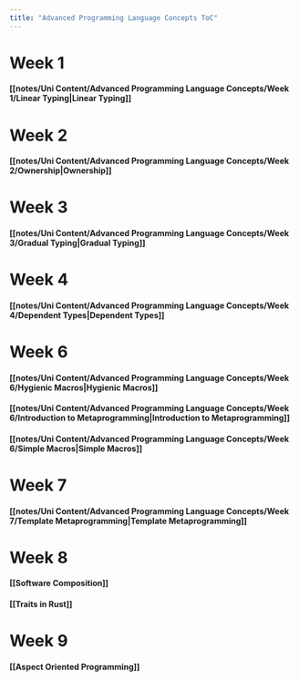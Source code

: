 ```yaml
---
title: "Advanced Programming Language Concepts ToC"
---
```


# Week 1
#### [[notes/Uni Content/Advanced Programming Language Concepts/Week 1/Linear Typing|Linear Typing]]

# Week 2
#### [[notes/Uni Content/Advanced Programming Language Concepts/Week 2/Ownership|Ownership]]

# Week 3
#### [[notes/Uni Content/Advanced Programming Language Concepts/Week 3/Gradual Typing|Gradual Typing]]

# Week 4
#### [[notes/Uni Content/Advanced Programming Language Concepts/Week 4/Dependent Types|Dependent Types]]

# Week 6
#### [[notes/Uni Content/Advanced Programming Language Concepts/Week 6/Hygienic Macros|Hygienic Macros]]
#### [[notes/Uni Content/Advanced Programming Language Concepts/Week 6/Introduction to Metaprogramming|Introduction to Metaprogramming]]
#### [[notes/Uni Content/Advanced Programming Language Concepts/Week 6/Simple Macros|Simple Macros]]

# Week 7
#### [[notes/Uni Content/Advanced Programming Language Concepts/Week 7/Template Metaprogramming|Template Metaprogramming]]

# Week 8

#### [[Software Composition]]

#### [[Traits in Rust]]

#  Week 9

#### [[Aspect Oriented Programming]]